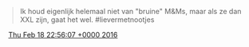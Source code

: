 > Ik houd eigenlijk helemaal niet van "bruine" M&amp;Ms, maar als ze dan XXL zijn, gaat het wel\. \#lievermetnootjes

<img src="../../media/tweet.ico" width="12" /> [Thu Feb 18 22:56:07 +0000 2016](https://twitter.com/DromerDenker/status/700453771072118784)